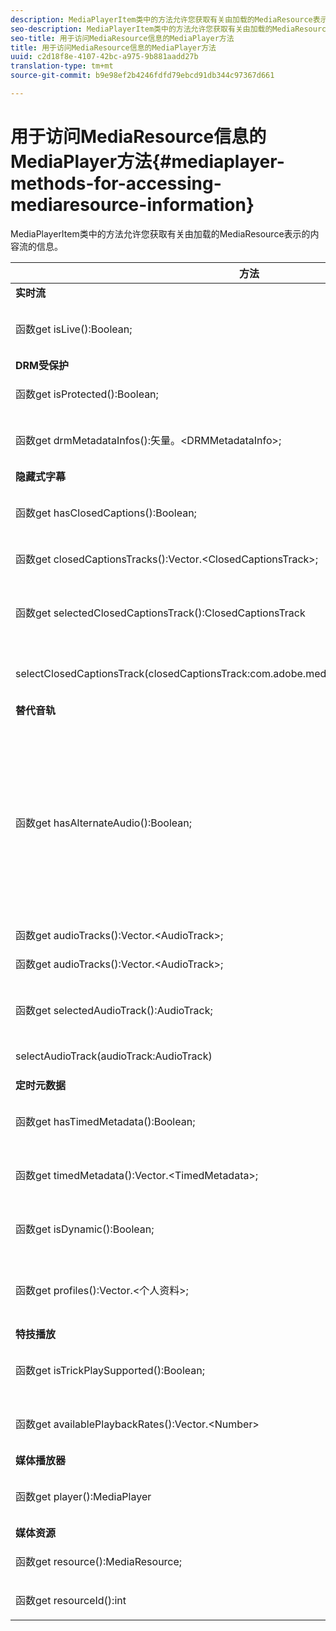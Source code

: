 ```yaml
---
description: MediaPlayerItem类中的方法允许您获取有关由加载的MediaResource表示的内容流的信息。
seo-description: MediaPlayerItem类中的方法允许您获取有关由加载的MediaResource表示的内容流的信息。
seo-title: 用于访问MediaResource信息的MediaPlayer方法
title: 用于访问MediaResource信息的MediaPlayer方法
uuid: c2d18f8e-4107-42bc-a975-9b881aadd27b
translation-type: tm+mt
source-git-commit: b9e98ef2b4246fdfd79ebcd91db344c97367d661

---
```



# 用于访问MediaResource信息的MediaPlayer方法{#mediaplayer-methods-for-accessing-mediaresource-information}

MediaPlayerItem类中的方法允许您获取有关由加载的MediaResource表示的内容流的信息。

<table frame="all" colsep="1" rowsep="1" id="table_77B55D506FE24326A03D97AA087231FF"> 
 <thead> 
  <tr rowsep="1"> 
   <th colname="2" class="entry"> 方法 </th> 
   <th colname="3" class="entry"> 说明 </th> 
  </tr> 
 </thead>
 <tbody> 
  <tr rowsep="1"> 
   <td colname="1"> <b>实时流 </b> </td> 
   <td colname="2"> </td>
  </tr> 
  <tr rowsep="1"> 
   <td colname="2"> <span class="codeph"> 函数get isLive():Boolean; </span> </td> 
   <td colname="3"> <p>如果流是实时的，则为true;如果为VOD，则为false。 </p> </td> 
  </tr> 
  <tr rowsep="1"> 
   <td colname="1"> <b>DRM受保护</b> </td> 
   <td colname="2"> </td>
  </tr> 
  <tr rowsep="1"> 
   <td colname="2"> <span class="codeph"> 函数get isProtected():Boolean; </span> </td> 
   <td colname="3"> <p>如果流受DRM保护，则为true。 </p> </td> 
  </tr> 
  <tr rowsep="1"> 
   <td colname="2"> <span class="codeph"> 函数get drmMetadataInfos():矢量。&lt;DRMMetadataInfo&gt;; </span> </td> 
   <td colname="3"> <p>列出清单中发现的所有DRM元数据对象。 </p> </td> 
  </tr> 
  <tr rowsep="1"> 
   <td colname="1"> <b>隐藏式字幕</b> </td> 
   <td colname="2"> </td>
  </tr> 
  <tr rowsep="1"> 
   <td colname="2"> <span class="codeph"> 函数get hasClosedCaptions():Boolean; </span> </td> 
   <td colname="3"> <p>如果隐藏式字幕轨道可用，则为True。 </p> </td> 
  </tr> 
  <tr rowsep="1"> 
   <td colname="2"> <span class="codeph"> 函数get closedCaptionsTracks():Vector.&lt;ClosedCaptionsTrack&gt;; </span> </td> 
   <td colname="3"> <p>提供可用隐藏式字幕轨道列表。 </p> </td> 
  </tr> 
  <tr rowsep="1"> 
   <td colname="2"> <span class="codeph"> 函数get selectedClosedCaptionsTrack():ClosedCaptionsTrack </span> </td> 
   <td colname="3"> <p>检索使用SelectClosedCaptionsTrack选择的当前隐藏字幕 <span class="codeph"> 轨道 </span>。 </p> </td> 
  </tr> 
  <tr rowsep="1"> 
   <td colname="2"> <span class="codeph"> selectClosedCaptionsTrack(closedCaptionsTrack:com.adobe.mediacore.info:ClosedCaptionsTrack) </span> </td> 
   <td colname="3"> <p>将隐藏式字幕轨道设置为当前隐藏式字幕轨道。 </p> </td> 
  </tr> 
  <tr rowsep="1"> 
   <td colname="1"> <b>替代音轨 </b> </td> 
   <td colname="2"> </td>
  </tr> 
  <tr rowsep="1"> 
   <td colname="2"> <span class="codeph"> 函数get hasAlternateAudio():Boolean; </span> </td> 
   <td colname="3"> <p>如果流具有替代音轨，则为true。 </p> <p>提示： 主音轨（默认）也是替代音轨列表的一部分。 </p> <p>桌面HLS的TVSDK认为主音轨是替代音轨列表中的项目之一。 因此，MediaPlayerItem.hasAlternateAudio返回false的唯一情况是当流完全没有音频 <span class="codeph"></span> 时。 如果内容只有一个音轨，则此方法返回true, <span class="codeph"> 并且AudioTracks返 </span> 回包含单个元素（默认音轨）的列表。 </p> </td> 
  </tr> 
  <tr rowsep="1"> 
   <td colname="2"> <span class="codeph"> 函数get audioTracks():Vector.&lt;AudioTrack&gt;; </span> </td> 
   <td colname="3"> 提供可用替代音轨的列表。 </td> 
  </tr> 
  <tr rowsep="1"> 
   <td colname="2"> <span class="codeph"> 函数get audioTracks():Vector.&lt;AudioTrack&gt;; </span> </td> 
   <td colname="3"> <p>提供可用替代音轨的列表。 </p> </td> 
  </tr> 
  <tr rowsep="1"> 
   <td colname="2"> <span class="codeph"> 函数get selectedAudioTrack():AudioTrack; </span> </td> 
   <td colname="3"> <p>检索使用selectAudioTrack选择的音 <span class="codeph"> 轨 </span>。 </p> </td> 
  </tr> 
  <tr rowsep="1"> 
   <td colname="2"> <span class="codeph"> selectAudioTrack(audioTrack:AudioTrack) </span> </td> 
   <td colname="3"> <p>选择音轨作为当前音轨。 </p> </td> 
  </tr> 
  <tr rowsep="1"> 
   <td colname="1"> <b>定时元数据</b> </td> 
   <td colname="2"> </td>
  </tr> 
  <tr rowsep="1"> 
   <td colname="2"> <span class="codeph"> 函数get hasTimedMetadata():Boolean; </span> </td> 
   <td colname="3"> <p>如果流已关联定时元数据，则为true。 </p> </td> 
  </tr> 
  <tr rowsep="1"> 
   <td colname="2"> <span class="codeph"> 函数get timedMetadata():Vector.&lt;TimedMetadata&gt;; </span> </td> 
   <td colname="3"> <p>提供与流关联的定时元数据对象的列表。 </p> </td> 
  </tr> 
  <tr rowsep="1"> 
   <td colname="2"> <span class="codeph"> 函数get isDynamic():Boolean; </span> </td> 
   <td colname="3"> <p>如果流是多位速率(MBR)流，则为true。 </p> </td> 
  </tr> 
  <tr rowsep="1"> 
   <td colname="2"> <span class="codeph"> 函数get profiles():Vector.&lt;个人资料&gt;; </span> </td> 
   <td colname="3"> <p>提供关联的比特率配置文件列表。 对于每个配置文件，您可以检索其位速率以及配置文件的高度和宽度。 </p> </td> 
  </tr> 
  <tr rowsep="1"> 
   <td colname="1"> <b>特技播放 </b> </td> 
   <td colname="2"> </td>
  </tr> 
  <tr rowsep="1"> 
   <td colname="2"> <span class="codeph"> 函数get isTrickPlaySupported():Boolean; </span> </td> 
   <td colname="3"> <p>如果播放器支持快速前进、后退和恢复，则为true。 </p> </td> 
  </tr> 
  <tr rowsep="1"> 
   <td colname="2"> <span class="codeph"> 函数get availablePlaybackRates():Vector.&lt;Number&gt; </span> </td> 
   <td colname="3"> <p>提供特技播放功能上下文中的可用播放速率列表。 </p> </td> 
  </tr> 
  <tr rowsep="1"> 
   <td colname="1"> <b>媒体播放器 </b> </td> 
   <td colname="2"> </td>
  </tr> 
  <tr rowsep="1"> 
   <td colname="2"> <span class="codeph"> 函数get player():MediaPlayer </span> </td> 
   <td colname="3"> <p>返回当前与此播放器关联的媒体播放器。 </p> </td> 
  </tr> 
  <tr rowsep="1"> 
   <td colname="1"> <b>媒体资源</b> </td> 
   <td colname="2"> </td>
  </tr> 
  <tr rowsep="1"> 
   <td colname="2"> <span class="codeph"> 函数get resource():MediaResource; </span> </td> 
   <td colname="3"> <p>返回与此项目关联的媒体资源。 </p> </td> 
  </tr> 
  <tr rowsep="0"> 
   <td colname="2"> <span class="codeph"> 函数get resourceId():int </span> </td> 
   <td colname="3"> <p>返回与此项目关联的媒体标识符。 </p> </td> 
  </tr> 
 </tbody> 
</table>

